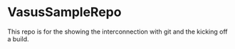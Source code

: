 # VasusSampleRepo
This repo is for the showing the interconnection with git and the kicking off a build. 
